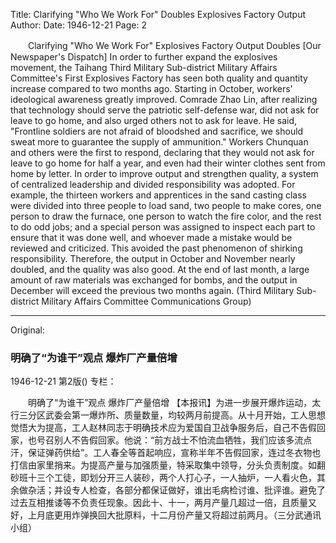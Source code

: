 Title: Clarifying "Who We Work For" Doubles Explosives Factory Output
Author:
Date: 1946-12-21
Page: 2

　　Clarifying "Who We Work For"
    Explosives Factory Output Doubles
    [Our Newspaper's Dispatch] In order to further expand the explosives movement, the Taihang Third Military Sub-district Military Affairs Committee's First Explosives Factory has seen both quality and quantity increase compared to two months ago. Starting in October, workers' ideological awareness greatly improved. Comrade Zhao Lin, after realizing that technology should serve the patriotic self-defense war, did not ask for leave to go home, and also urged others not to ask for leave. He said, "Frontline soldiers are not afraid of bloodshed and sacrifice, we should sweat more to guarantee the supply of ammunition." Workers Chunquan and others were the first to respond, declaring that they would not ask for leave to go home for half a year, and even had their winter clothes sent from home by letter. In order to improve output and strengthen quality, a system of centralized leadership and divided responsibility was adopted. For example, the thirteen workers and apprentices in the sand casting class were divided into three people to load sand, two people to make cores, one person to draw the furnace, one person to watch the fire color, and the rest to do odd jobs; and a special person was assigned to inspect each part to ensure that it was done well, and whoever made a mistake would be reviewed and criticized. This avoided the past phenomenon of shirking responsibility. Therefore, the output in October and November nearly doubled, and the quality was also good. At the end of last month, a large amount of raw materials was exchanged for bombs, and the output in December will exceed the previous two months again. (Third Military Sub-district Military Affairs Committee Communications Group)



<hr /> 

Original: 


### 明确了“为谁干”观点  爆炸厂产量倍增

1946-12-21
第2版()
专栏：

　　明确了“为谁干”观点
    爆炸厂产量倍增
    【本报讯】为进一步展开爆炸运动，太行三分区武委会第一爆炸所、质量数量，均较两月前提高。从十月开始，工人思想觉悟大为提高，工人赵林同志于明确技术应为爱国自卫战争服务后，自己不告假回家，也号召别人不告假回家。他说：“前方战士不怕流血牺牲，我们应该多流点汗，保证弹药供给”。工人春全等首起响应，宣称半年不告假回家，连过冬衣物也打信由家里捎来。为提高产量与加强质量，特采取集中领导，分头负责制度。如翻砂班十三个工徒，即划分开三人装砂，两个人打心子，一人抽炉，一人看火色，其余做杂活；并设专人检查，各部分都保证做好，谁出毛病检讨谁、批评谁。避免了过去互相推诿等不负责任现象。因此十、十一，两月产量几超过一倍，且质量又好，上月底更用炸弹换回大批原料，十二月份产量又将超过前两月。（三分武通讯小组）
